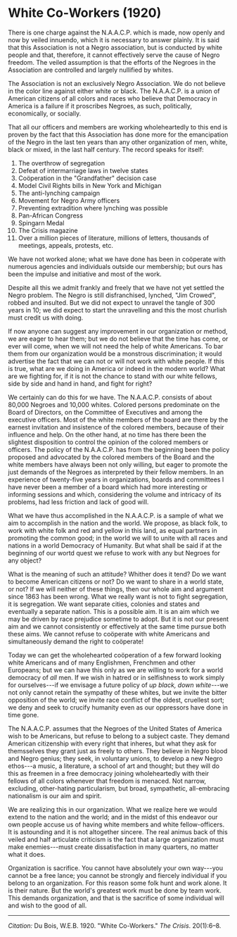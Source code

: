 <!--
title:   White Co-Workers
author:  Du Bois, W.E.B.
journal: The Crisis
year:    1920
volume:  20
issue:   1
pages:   6--8
-->
# White Co-Workers (1920)

There is one charge against the N.A.A.C.P. which is made, now openly and now by veiled innuendo, which it is necessary to answer plainly. It is said that this Association is not a Negro association, but is conducted by white people and that, therefore, it cannot effectively serve the cause of Negro freedom. The veiled assumption is that the efforts of the Negroes in the Association are controlled and largely nullified by whites.

The Association is not an exclusively Negro Association. We do not believe in the color line against either white or black. The N.A.A.C.P. is a union of American citizens of all colors and races who believe that Democracy in America is a failure if it proscribes Negroes, as such, politically, economically, or socially.

That all our officers and members are working wholeheartedly to this end is proven by the fact that this Association has done more for the emancipation of the Negro in the last ten years than any other organization of men, white, black or mixed, in the last half century. The record speaks for itself:

1. The overthrow of segregation
2. Defeat of intermarriage laws in twelve states
3. Coöperation in the "Grandfather" decision case
4. Model Civil Rights bills in New York and Michigan
5. The anti-lynching campaign
6. Movement for Negro Army officers
7. Preventing extradition where lynching was possible
8. Pan-African Congress
9. Spingarn Medal
10. <span class = "small-caps">The Crisis</span> magazine
11. Over a million pieces of literature, millions of letters, thousands of meetings, appeals, protests, etc.

We have not worked alone; what we have done has been in coöperate with numerous agencies and individuals outside our membership; but ours has been the impulse and initiative and most of the work.

Despite all this we admit frankly and freely that we have not yet settled the Negro problem. The Negro is still disfranchised, lynched, "Jim Crowed", robbed and insulted. But we did not expect to unravel the tangle of 300 years in 10; we did expect to start the unravelling and this the most churlish must credit us with doing.

If now anyone can suggest any improvement in our organization or method, we are eager to hear them; but we do not believe that the time has come, or ever will come, when we will not need the help of white Americans. To bar them from our organization would be a monstrous discrimination; it would advertise the fact that we can not or will not work with white people. If this is true, what are we doing in America or indeed in the modern world? What are we fighting for, if it is not the chance to stand with our white fellows, side by side and hand in hand, and fight for right?

We certainly can do this for we have. The N.A.A.C.P. consists of about 80,000 Negroes and 10,000 whites. Colored persons predominate on the Board of Directors, on the Committee of Executives and among the executive officers. Most of the white members of the board are there by the earnest invitation and insistence of the colored members, because of their influence and help. On the other hand, at no time has there been the slightest disposition to control the opinion of the colored members or officers. The policy of the N.A.A.C.P. has from the beginning been the policy proposed and advocated by the colored members of the Board and the white members have always been not only willing, but eager to promote the just demands of the Negroes as interpreted by their fellow members. In an experience of twenty-five years in organizations, boards and committees I have never been a member of a board which had more interesting or informing sessions and which, considering the volume and intricacy of its problems, had less friction and lack of good will.

What we have thus accomplished in the N.A.A.C.P. is a sample of what we aim to accomplish in the nation and the world. We propose, as black folk, to work with white folk and red and yellow in this land, as equal partners in promoting the common good; in the world we will to unite with all races and nations in a world Democracy of Humanity. But what shall be said if at the beginning of our wortd quest we refuse to work with any but Negroes for any object?

What is the meaning of such an attitude? Whither does it tend? Do we want to become American citizens or not? Do we want to share in a world state, or not? If we will neither of these things, then our whole aim and argument since 1863 has been wrong. What we really want is not to fight segregation, it is segregation. We want separate cities, colonies and states and eventually a separate nation. This is a possible aim. It is an aim which we may be driven by race prejudice sometime to adopt. But it is not our present aim and we cannot consistently or effectively at the same time pursue both these aims. We cannot refuse to coöperate with white Americans and simultaneously demand the right to coöperate!

Today we can get the wholehearted coöperation of a few forward looking white Americans and of many Englishmen, Frenchmen and other Europeans; but we can have this only as we are willing to work for a world democracy of *all* men. If we wish in hatred or in selfishness to work simply for ourselves---if we envisage a future policy of *up black, down white*---we not only cannot retain the sympathy of these whites, but we invite the bitter opposition of the world; we invite race conflict of the oldest, cruellest sort; we deny and seek to crucify humanity even as our oppressors have done in time gone.

The N.A.A.C.P. assumes that the Negroes of the United States of America wish to be Americans, but refuse to belong to a subject caste. They demand American citizenship with every right that inheres, but what they ask for themsselves they grant just as freely to others. They believe in Negro blood and Negro genius; they seek, in voluntary unions, to develop a new Negro ethos---a music, a literature, a school of art and thought; but they will do this as freemen in a free democracy joining wholeheartedly with their fellows of all colors whenever that freedom is menaced. Not narrow, excluding, other-hating particularism, but broad, sympathetic, all-embracing nationalism is our aim and spirit.

We are realizing this in our organization. What we realize here we would extend to the nation and the world; and in the midst of this endeavor our own people accuse us of having white members and white fellow-officers. It is astounding and it is not altogether sincere. The real animus back of this veiled and half articulate criticism is the fact that a large organization must make enemies---must create dissatisfaction in many quarters, no matter what it does.

Organization is sacrifice. You cannot have absolutely your own way---you cannot be a free lance; you cannot be strongly and fiercely individual if you belong to an organization. For this reason some folk hunt and work alone. It is their nature. But the world's greatest work must be done by team work. This demands organization, and that is the sacrifice of some individual will and wish to the good of all.

______________
*Citation:* Du Bois, W.E.B. 1920. "White Co-Workers." *The Crisis*. 20(1):6&ndash;8.